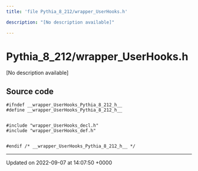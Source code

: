 ```yaml
---
title: 'file Pythia_8_212/wrapper_UserHooks.h'

description: "[No description available]"

---
```


# Pythia_8_212/wrapper_UserHooks.h

[No description available]




## Source code

```
#ifndef __wrapper_UserHooks_Pythia_8_212_h__
#define __wrapper_UserHooks_Pythia_8_212_h__


#include "wrapper_UserHooks_decl.h"
#include "wrapper_UserHooks_def.h"


#endif /* __wrapper_UserHooks_Pythia_8_212_h__ */
```


-------------------------------

Updated on 2022-09-07 at 14:07:50 +0000
